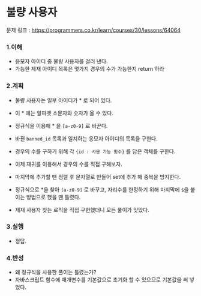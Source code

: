 # 불량 사용자

문제 링크 : https://programmers.co.kr/learn/courses/30/lessons/64064

### 1.이해

- 응모자 아이디 중 불량 사용자를 걸러 낸다.
- 가능한 제재 아이디 목록은 몇가지 경우의 수가 가능한지 return 하라

### 2.계획

- 불량 사용자는 일부 아이디가 \* 로 되어 있다.
- 이 \* 에는 알파벳 소문자와 숫자가 올 수 있다.
- 정규식을 이용해 \* 을 `[a-z0-9]` 로 바꾼다.
- 바뀐 `banned_id` 목록과 일치하는 응모자 아이디의 목록을 구한다.
- 경우의 수를 구하기 위해 각 `{id : 사용 가능 횟수}` 를 담은 객체를 구한다.
- 이제 재귀를 이용해서 경우의 수를 직접 구해보자.
- 마지막에 추가할 땐 정렬 후 문자열로 만들어 set에 추가 해 중복을 방지한다.

- 정규식으로 \*을 찾아 `[a-z0-9]` 로 바꾸고, 자리수를 한정하기 위해 마지막에 `$`을 붙이는 방법으로 했을 땐 틀렸다.
- 제재 사용자 찾는 로직을 직접 구현했더니 모든 풀이가 맞았다.

### 3.실행

- 정답.

### 4.반성

- 왜 정규식을 사용한 풀이는 틀렸는가?
- 자바스크립트 함수에 매개변수를 기본값으로 초기화 할 수 있으므로 기본값을 써 넣었다.
